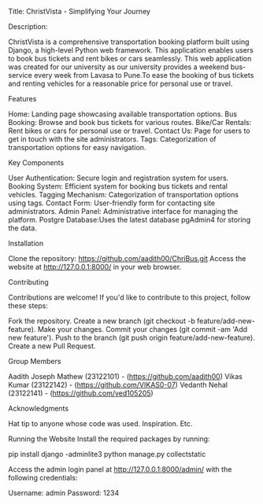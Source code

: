 ﻿Title: ChristVista - Simplifying Your Journey


Description:


ChristVista is a comprehensive transportation booking platform built using Django, a high-level Python web framework. This application enables users to book bus tickets and rent bikes or cars seamlessly.
This web application was created for our university as our university provides a weekend bus-service every week from Lavasa to Pune.To ease the booking of bus tickets and renting vehicles for a reasonable price for personal use or travel.


Features


Home: Landing page showcasing available transportation options.
Bus Booking: Browse and book bus tickets for various routes.
Bike/Car Rentals: Rent bikes or cars for personal use or travel.
Contact Us: Page for users to get in touch with the site administrators.
Tags: Categorization of transportation options for easy navigation.


Key Components


User Authentication: Secure login and registration system for users.
Booking System: Efficient system for booking bus tickets and rental vehicles.
Tagging Mechanism: Categorization of transportation options using tags.
Contact Form: User-friendly form for contacting site administrators.
Admin Panel: Administrative interface for managing the platform.
Postgre Database:Uses the latest database pgAdmin4 for storing the data.


Installation


Clone the repository: https://github.com/aadith00/ChriBus.git
Access the website at http://127.0.0.1:8000/ in your web browser.


Contributing


Contributions are welcome! If you'd like to contribute to this project, follow these steps:


Fork the repository.
Create a new branch (git checkout -b feature/add-new-feature).
Make your changes.
Commit your changes (git commit -am 'Add new feature').
Push to the branch (git push origin feature/add-new-feature).
Create a new Pull Request.


Group Members


Aadith Joseph Mathew (23122101) - (https://github.com/aadith00)
Vikas Kumar (23122142) - (https://github.com/VIKAS0-07)
Vedanth Nehal (23122141) - (https://github.com/ved105205)


Acknowledgments


Hat tip to anyone whose code was used.
Inspiration.
Etc.


Running the Website
Install the required packages by running:


pip install django -adminlite3
python manage.py collectstatic


Access the admin login panel at http://127.0.0.1:8000/admin/ with the following credentials:


Username: admin
Password: 1234
